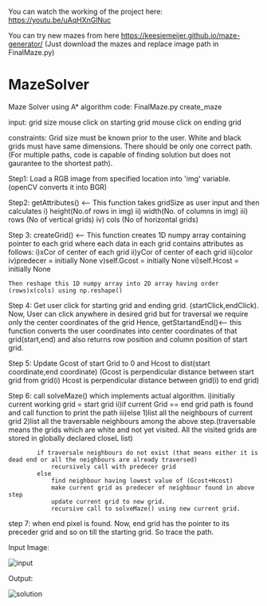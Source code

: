 You can watch the working of the project here: https://youtu.be/uAqHXnGlNuc

You can try new mazes from here https://keesiemeijer.github.io/maze-generator/
(Just download the mazes and replace image path in FinalMaze.py)

# MazeSolver
Maze Solver using A* algorithm
code: FinalMaze.py create_maze

input: grid size mouse click on starting grid mouse click on ending grid

constraints: Grid size must be known prior to the user. White and black grids must have same dimensions. There should be only one correct path. (For multiple paths, code is capable of finding solution but does not gaurantee to the shortest path).

Step1: Load a RGB image from specified location into 'img' variable. (openCV converts it into BGR)

Step2: getAttributes() <-- This function takes gridSize as user input and then calculates i) height(No.of rows in img) ii) width(No. of columns in img) iii) rows (No of vertical grids) iv) cols (No of horizontal grids)

Step 3: createGrid() <-- This function creates 1D numpy array containing pointer to each grid where each data in each grid contains attributes as follows: i)xCor of center of each grid ii)yCor of center of each grid iii)color iv)predecer = initially None v)self.Gcost = initially None vi)self.Hcost = initially None

	Then reshape this 1D numpy array into 2D array having order (rows)x(cols) using np.reshape()
Step 4: Get user click for starting grid and ending grid. (startClick,endClick). Now, User can click anywhere in desired grid but for traversal we require only the center coordinates of the grid Hence, getStartandEnd()<-- this function converts the user coordinates into center coordinates of that grid(start,end) and also returns row position and column position of start grid.

Step 5: Update Gcost of start Grid to 0 and Hcost to dist(start coordinate,end coordinate) (Gcost is perpendicular distance between start grid from grid(i) Hcost is perpendicular distance between grid(i) to end grid)

Step 6: call solveMaze() which implements actual algorithm. i)initially current working grid = start grid ii)if current Grid == end grid path is found and call function to print the path iii)else 1)list all the neighbours of current grid 2)list all the traversable neighbours among the above step.(traversable means the grids which are white and not yet visited. All the visited grids are stored in globally declared closeL list)

			if traversale neighbours do not exist (that means either it is dead end or all the neighbours are already traversed)
				recursively call with predecer grid
			else
				find neighbour having lowest value of (Gcost+Hcost)
				make current grid as predecer of neighbour found in above step
				update current grid to new grid.
				recursive call to solveMaze() using new current grid.
step 7: when end pixel is found.
		Now, end grid has the pointer to its preceder grid and so on till the starting grid. So trace the path.

Input Image:


![input](https://user-images.githubusercontent.com/48721257/103482286-02486000-4e06-11eb-9921-f9359fb6c6fd.png)

Output:


![solution](https://user-images.githubusercontent.com/48721257/103482285-007e9c80-4e06-11eb-8e71-a162e1bc1400.png)



